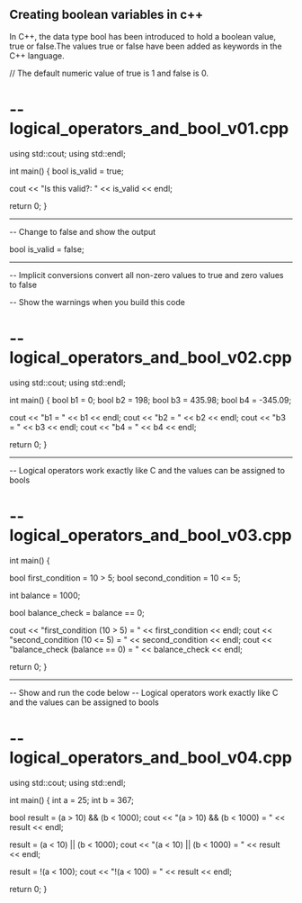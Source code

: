 
Creating boolean variables in c++
-----------------------------------
In C++, the data type bool has been introduced to hold a boolean value, true or false.The values true or false have been added as keywords in the C++ language.

// The default numeric value of true is 1 and false is 0.

# -- logical_operators_and_bool_v01.cpp


using std::cout;
using std::endl;

int main()
{
  bool is_valid = true;

  cout << "Is this valid?: " << is_valid << endl;

  return 0;
}


------- 

-- Change to false and show the output


  bool is_valid = false;




------------------------------------

-- Implicit conversions convert all non-zero values to true and zero values to false

-- Show the warnings when you build this code

# -- logical_operators_and_bool_v02.cpp

using std::cout;
using std::endl;

int main()
{
  bool b1 = 0;
  bool b2 = 198;
  bool b3 = 435.98;
  bool b4 = -345.09;

  cout << "b1 = " << b1 << endl;
  cout << "b2 = " << b2 << endl;
  cout << "b3 = " << b3 << endl;
  cout << "b4 = " << b4 << endl;

  return 0;
}



------------------------------------

-- Logical operators work exactly like C and the values can be assigned to bools


# -- logical_operators_and_bool_v03.cpp

int main()
{

  bool first_condition = 10 > 5;
  bool second_condition = 10 <= 5;

  int balance = 1000;

  bool balance_check = balance == 0;

  cout << "first_condition (10 > 5) = " << first_condition << endl;
  cout << "second_condition (10 <= 5) = " << second_condition << endl;
  cout << "balance_check (balance == 0) = " << balance_check << endl;

  return 0;
}




------------------------------------

-- Show and run the code below
-- Logical operators work exactly like C and the values can be assigned to bools


# -- logical_operators_and_bool_v04.cpp


using std::cout;
using std::endl;

int main()
{
  int a = 25;
  int b = 367;

  bool result = (a > 10) && (b < 1000);
  cout << "(a > 10) && (b < 1000) = " << result << endl;

  result = (a < 10) || (b < 1000);
  cout << "(a < 10) || (b < 1000) = " << result << endl;

  result = !(a < 100);
  cout << "!(a < 100) = " << result << endl;

  return 0;
}












































































































